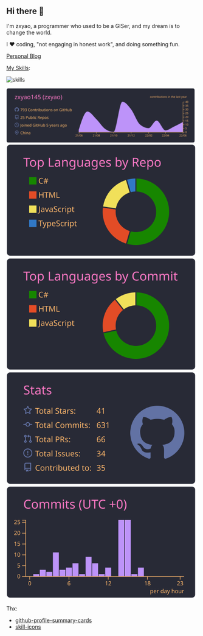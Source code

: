 ## Hi there 👋

I'm zxyao, a programmer who used to be a GISer, and my dream is to change the world.

I ❤️ coding, "not engaging in honest work", and doing something fun.

[Personal  Blog](https://www.zxyao.net)

[My Skills](skillicons.dev):

![skills](https://skillicons.dev/icons?i=dotnet,cs,html,scss,ts,java,py,go,jquery,react,docker,git,github,mysql,stackoverflow,vscode,idea,nginx,postgres,mysql,redis,cassandra,cloudflare,md,ps)

[![](https://raw.githubusercontent.com/zxyao145/github-profile-summary-cards/master/profile-summary-card-output/dracula/0-profile-details.svg)](https://github.com/zxyao145/github-profile-summary-cards)
[![](https://raw.githubusercontent.com/zxyao145/github-profile-summary-cards/master/profile-summary-card-output/dracula/1-repos-per-language.svg)](https://github.com/zxyao145/github-profile-summary-cards) [![](https://raw.githubusercontent.com/zxyao145/github-profile-summary-cards/master/profile-summary-card-output/dracula/2-most-commit-language.svg)](https://github.com/zxyao145/github-profile-summary-cards)
[![](https://raw.githubusercontent.com/zxyao145/github-profile-summary-cards/master/profile-summary-card-output/dracula/3-stats.svg)](https://github.com/zxyao145/github-profile-summary-cards) [![](https://raw.githubusercontent.com/zxyao145/github-profile-summary-cards/master/profile-summary-card-output/dracula/4-productive-time.svg)](https://github.com/zxyao145/github-profile-summary-cards)

Thx:

- [github-profile-summary-cards](https://github.com/vn7n24fzkq/github-profile-summary-cards)
- [skill-icons](https://github.com/tandpfun/skill-icons)
